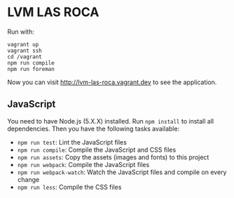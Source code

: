 # LVM LAS ROCA

Run with:

```
vagrant up
vagrant ssh
cd /vagrant
npm run compile
npm run foreman
```

Now you can visit http://lvm-las-roca.vagrant.dev to see the application.

## JavaScript

You need to have Node.js (5.X.X) installed. Run `npm install` to install all dependencies.
Then you have the following tasks available:

* `npm run test`: Lint the JavaScript files
* `npm run compile`: Compile the JavaScript and CSS files
* `npm run assets`: Copy the assets (images and fonts) to this project
* `npm run webpack`: Compile the JavaScript files
* `npm run webpack-watch`: Watch the JavaScript files and compile on every change
* `npm run less`: Compile the CSS files
